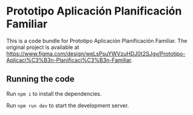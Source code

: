 
  # Prototipo Aplicación Planificación Familiar

  This is a code bundle for Prototipo Aplicación Planificación Familiar. The original project is available at https://www.figma.com/design/weLsPsuYWVzuHDJ0t2SJgy/Prototipo-Aplicaci%C3%B3n-Planificaci%C3%B3n-Familiar.

  ## Running the code

  Run `npm i` to install the dependencies.

  Run `npm run dev` to start the development server.
  